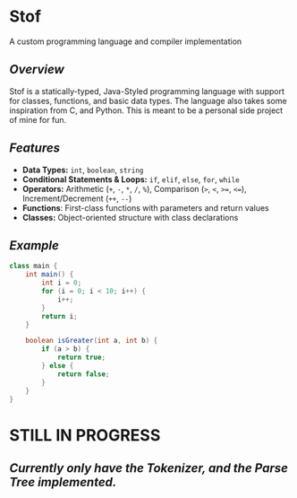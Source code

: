 # **Stof**

A custom programming language and compiler implementation

## *Overview*

Stof is a statically-typed, Java-Styled programming language with support for classes, functions, and basic data types. The language also takes some inspiration from C, and Python. This is meant to be a personal side project of mine for fun.

## *Features*

- **Data Types:** `int`, `boolean`, `string`
- **Conditional Statements & Loops:** `if`, `elif`, `else`, `for`, `while`
- **Operators:** Arithmetic (`+`, `-`, `*`, `/`, `%`), Comparison (`>`, `<`, `>=`, `<=`), Increment/Decrement (`++`, `--`)
- **Functions**: First-class functions with parameters and return values
- **Classes:** Object-oriented structure with class declarations

## *Example*
```java
class main {
    int main() {
        int i = 0;
        for (i = 0; i < 10; i++) {
            i++;
        }
        return i;
    }

    boolean isGreater(int a, int b) {
        if (a > b) {
            return true;
        } else {
            return false;
        }
    }
}
```

# **STILL IN PROGRESS**
## *Currently only have the Tokenizer, and the Parse Tree implemented.*


